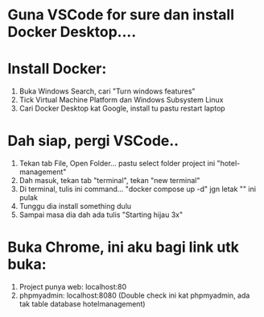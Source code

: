 # Guna VSCode for sure dan install Docker Desktop....

# Install Docker:
1. Buka Windows Search, cari "Turn windows features"
2. Tick Virtual Machine Platform dan Windows Subsystem Linux
3. Cari Docker Desktop kat Google, install tu pastu restart laptop

# Dah siap, pergi VSCode..
1. Tekan tab File, Open Folder... pastu select folder project ini "hotel-management"
2. Dah masuk, tekan tab "terminal", tekan "new terminal"
3. Di terminal, tulis ini command... "docker compose up -d"  jgn letak "" ini pulak
4. Tunggu dia install something dulu
5. Sampai masa dia dah ada tulis "Starting hijau 3x"

# Buka Chrome, ini aku bagi link utk buka:
1. Project punya web: localhost:80
2. phpmyadmin: localhost:8080
    (Double check ini kat phpmyadmin, ada tak table database hotelmanagement)
